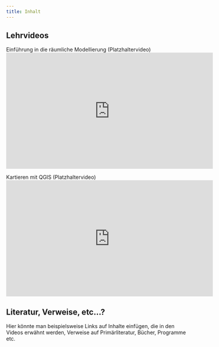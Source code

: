```yaml
---
title: Inhalt
---
```


## Lehrvideos

<p>
Einführung in die räumliche Modellierung (Platzhaltervideo)
<iframe width="560" height="315" src="https://www.youtube-nocookie.com/embed/6K_ke_kHCe8" frameborder="0" allow="autoplay; encrypted-media" allowfullscreen></iframe>
</p>

<p>
Kartieren mit QGIS (Platzhaltervideo)
<iframe width="560" height="315" src="https://www.youtube-nocookie.com/embed/rpkeBZHrXVQ" frameborder="0" allow="autoplay; encrypted-media" allowfullscreen></iframe>
</p>

## Literatur, Verweise, etc...?

Hier könnte man beispielsweise Links auf Inhalte einfügen, die in den Videos erwähnt werden, Verweise auf Primärliteratur, Bücher, Programme etc.